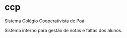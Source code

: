 # ccp
Sistema Colégio Cooperativista de Poá

Sistema interno para gestão de notas e faltas dos alunos. 
